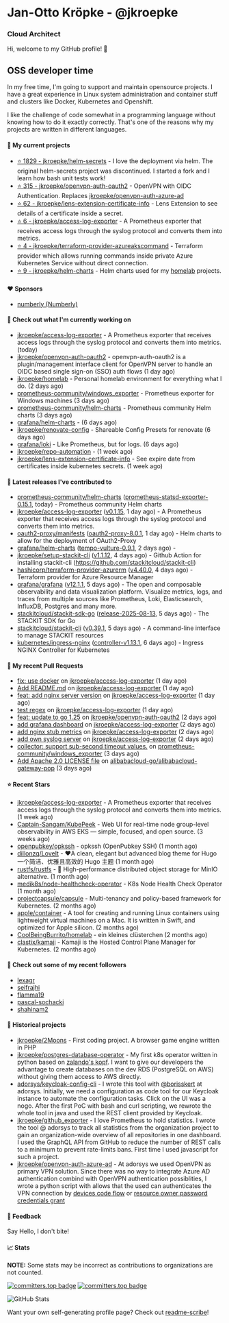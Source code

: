 # Jan-Otto Kröpke - @jkroepke
### Cloud Architect 

Hi, welcome to my GitHub profile! 👋

## OSS developer time
In my free time, I'm going to support and maintain opensource projects. I have a great experience in Linux system administration and container stuff and clusters like Docker, Kubernetes and Openshift.

I like the challenge of code somewhat in a programming language without knowing how to do it exactly correctly. That's one of the reasons why my projects are written in different languages.

#### 🌱 My current projects
- [⭐️ 1829 - jkroepke/helm-secrets](https://github.com/jkroepke/helm-secrets) - I love the deployment via helm. The original helm-secrets project was discontinued. I started a fork and I learn how bash unit tests work!
- [⭐️ 315 - jkroepke/openvpn-auth-oauth2](https://github.com/jkroepke/openvpn-auth-oauth2) - OpenVPN with OIDC Authentication. Replaces  [jkroepke/openvpn-auth-azure-ad](https://github.com/jkroepke/openvpn-auth-azure-ad) 
- [⭐️ 62 - jkroepke/lens-extension-certificate-info](https://github.com/jkroepke/lens-extension-certificate-info) - Lens Extension to see details of a certificate inside a secret.
- [⭐️ 6 - jkroepke/access-log-exporter](https://github.com/jkroepke/access-log-exporter) - A Prometheus exporter that receives access logs through the syslog protocol and converts them into metrics.
- [⭐️ 4 - jkroepke/terraform-provider-azureakscommand](https://github.com/jkroepke/terraform-provider-azureakscommand) - Terraform provider which allows running commands inside private Azure Kubernetes Service without direct connection.
- [⭐️ 9 - jkroepke/helm-charts](https://github.com/jkroepke/helm-charts) - Helm charts used for my [homelab](https://github.com/jkroepke/homelab) projects.

#### ❤️ Sponsors

- [numberly (Numberly)](https://github.com/numberly)


#### 👷 Check out what I'm currently working on

- [jkroepke/access-log-exporter](https://github.com/jkroepke/access-log-exporter) - A Prometheus exporter that receives access logs through the syslog protocol and converts them into metrics. (today)
- [jkroepke/openvpn-auth-oauth2](https://github.com/jkroepke/openvpn-auth-oauth2) - openvpn-auth-oauth2 is a plugin/management interface client for OpenVPN server to handle an OIDC based single sign-on (SSO) auth flows (1 day ago)
- [jkroepke/homelab](https://github.com/jkroepke/homelab) - Personal homelab environment for everything what I do. (2 days ago)
- [prometheus-community/windows_exporter](https://github.com/prometheus-community/windows_exporter) - Prometheus exporter for Windows machines (3 days ago)
- [prometheus-community/helm-charts](https://github.com/prometheus-community/helm-charts) - Prometheus community Helm charts (3 days ago)
- [grafana/helm-charts](https://github.com/grafana/helm-charts) -  (6 days ago)
- [jkroepke/renovate-config](https://github.com/jkroepke/renovate-config) - Shareable Config Presets for renovate (6 days ago)
- [grafana/loki](https://github.com/grafana/loki) - Like Prometheus, but for logs. (6 days ago)
- [jkroepke/repo-automation](https://github.com/jkroepke/repo-automation) -  (1 week ago)
- [jkroepke/lens-extension-certificate-info](https://github.com/jkroepke/lens-extension-certificate-info) - See expire date from certificates inside kubernetes secrets. (1 week ago)

#### 🔭 Latest releases I've contributed to

- [prometheus-community/helm-charts](https://github.com/prometheus-community/helm-charts) ([prometheus-statsd-exporter-0.15.1](https://github.com/prometheus-community/helm-charts/releases/tag/prometheus-statsd-exporter-0.15.1), today) - Prometheus community Helm charts
- [jkroepke/access-log-exporter](https://github.com/jkroepke/access-log-exporter) ([v0.1.15](https://github.com/jkroepke/access-log-exporter/releases/tag/v0.1.15), 1 day ago) - A Prometheus exporter that receives access logs through the syslog protocol and converts them into metrics.
- [oauth2-proxy/manifests](https://github.com/oauth2-proxy/manifests) ([oauth2-proxy-8.0.1](https://github.com/oauth2-proxy/manifests/releases/tag/oauth2-proxy-8.0.1), 1 day ago) - Helm charts to allow for the deployment of OAuth2-Proxy
- [grafana/helm-charts](https://github.com/grafana/helm-charts) ([tempo-vulture-0.9.1](https://github.com/grafana/helm-charts/releases/tag/tempo-vulture-0.9.1), 2 days ago) - 
- [jkroepke/setup-stackit-cli](https://github.com/jkroepke/setup-stackit-cli) ([v1.1.12](https://github.com/jkroepke/setup-stackit-cli/releases/tag/v1.1.12), 4 days ago) - Github Action for installing stackit-cli (https://github.com/stackitcloud/stackit-cli)
- [hashicorp/terraform-provider-azurerm](https://github.com/hashicorp/terraform-provider-azurerm) ([v4.40.0](https://github.com/hashicorp/terraform-provider-azurerm/releases/tag/v4.40.0), 4 days ago) - Terraform provider for Azure Resource Manager
- [grafana/grafana](https://github.com/grafana/grafana) ([v12.1.1](https://github.com/grafana/grafana/releases/tag/v12.1.1), 5 days ago) - The open and composable observability and data visualization platform. Visualize metrics, logs, and traces from multiple sources like Prometheus, Loki, Elasticsearch, InfluxDB, Postgres and many more. 
- [stackitcloud/stackit-sdk-go](https://github.com/stackitcloud/stackit-sdk-go) ([release-2025-08-13](https://github.com/stackitcloud/stackit-sdk-go/releases/tag/release-2025-08-13), 5 days ago) - The STACKIT SDK for Go
- [stackitcloud/stackit-cli](https://github.com/stackitcloud/stackit-cli) ([v0.39.1](https://github.com/stackitcloud/stackit-cli/releases/tag/v0.39.1), 5 days ago) - A command-line interface to manage STACKIT resources
- [kubernetes/ingress-nginx](https://github.com/kubernetes/ingress-nginx) ([controller-v1.13.1](https://github.com/kubernetes/ingress-nginx/releases/tag/controller-v1.13.1), 6 days ago) - Ingress NGINX Controller for Kubernetes

#### 🔨 My recent Pull Requests

- [fix: use docker](https://github.com/jkroepke/access-log-exporter/pull/25) on [jkroepke/access-log-exporter](https://github.com/jkroepke/access-log-exporter) (1 day ago)
- [Add README.md](https://github.com/jkroepke/access-log-exporter/pull/24) on [jkroepke/access-log-exporter](https://github.com/jkroepke/access-log-exporter) (1 day ago)
- [feat: add nginx server version](https://github.com/jkroepke/access-log-exporter/pull/23) on [jkroepke/access-log-exporter](https://github.com/jkroepke/access-log-exporter) (1 day ago)
- [test regex](https://github.com/jkroepke/access-log-exporter/pull/22) on [jkroepke/access-log-exporter](https://github.com/jkroepke/access-log-exporter) (1 day ago)
- [feat: update to go 1.25](https://github.com/jkroepke/openvpn-auth-oauth2/pull/588) on [jkroepke/openvpn-auth-oauth2](https://github.com/jkroepke/openvpn-auth-oauth2) (2 days ago)
- [add grafana dashboard](https://github.com/jkroepke/access-log-exporter/pull/21) on [jkroepke/access-log-exporter](https://github.com/jkroepke/access-log-exporter) (2 days ago)
- [add nginx stub metrics](https://github.com/jkroepke/access-log-exporter/pull/20) on [jkroepke/access-log-exporter](https://github.com/jkroepke/access-log-exporter) (2 days ago)
- [add own syslog server](https://github.com/jkroepke/access-log-exporter/pull/19) on [jkroepke/access-log-exporter](https://github.com/jkroepke/access-log-exporter) (2 days ago)
- [collector: support sub-second timeout values.](https://github.com/prometheus-community/windows_exporter/pull/2181) on [prometheus-community/windows_exporter](https://github.com/prometheus-community/windows_exporter) (3 days ago)
- [Add Apache 2.0 LICENSE file](https://github.com/alibabacloud-go/alibabacloud-gateway-pop/pull/2) on [alibabacloud-go/alibabacloud-gateway-pop](https://github.com/alibabacloud-go/alibabacloud-gateway-pop) (3 days ago)

#### ⭐ Recent Stars

- [jkroepke/access-log-exporter](https://github.com/jkroepke/access-log-exporter) - A Prometheus exporter that receives access logs through the syslog protocol and converts them into metrics. (1 week ago)
- [Captain-Sangam/KubePeek](https://github.com/Captain-Sangam/KubePeek) - Web UI for real-time node group-level observability in AWS EKS — simple, focused, and open source. (3 weeks ago)
- [openpubkey/opkssh](https://github.com/openpubkey/opkssh) - opkssh (OpenPubkey SSH) (1 month ago)
- [dillonzq/LoveIt](https://github.com/dillonzq/LoveIt) - ❤️A clean, elegant but advanced blog theme for Hugo 一个简洁、优雅且高效的 Hugo 主题 (1 month ago)
- [rustfs/rustfs](https://github.com/rustfs/rustfs) - 🚀 High-performance distributed object storage for MinIO  alternative. (1 month ago)
- [medik8s/node-healthcheck-operator](https://github.com/medik8s/node-healthcheck-operator) - K8s Node Health Check Operator (1 month ago)
- [projectcapsule/capsule](https://github.com/projectcapsule/capsule) - Multi-tenancy and policy-based framework for Kubernetes. (2 months ago)
- [apple/container](https://github.com/apple/container) - A tool for creating and running Linux containers using lightweight virtual machines on a Mac. It is written in Swift, and optimized for Apple silicon.  (2 months ago)
- [CoolBeingBurrito/homelab](https://github.com/CoolBeingBurrito/homelab) - ein kleines clüsterchen (2 months ago)
- [clastix/kamaji](https://github.com/clastix/kamaji) - Kamaji is the Hosted Control Plane Manager for Kubernetes. (2 months ago)

#### 👯 Check out some of my recent followers

- [lexagr](https://github.com/lexagr)
- [seifrajhi](https://github.com/seifrajhi)
- [flamma19](https://github.com/flamma19)
- [pascal-sochacki](https://github.com/pascal-sochacki)
- [shahinam2](https://github.com/shahinam2)

#### 📜 Historical projects
- [jkroepke/2Moons](https://github.com/jkroepke/2Moons) - First coding project. A browser game engine written in PHP
- [jkroepke/postgres-database-operator](https://github.com/jkroepke/postgres-database-operator) - My first k8s operator written in python based on [zalando's kopf](https://github.com/zalando-incubator/kopf). I want to give our developers the advantage to create databases on the dev RDS (PostgreSQL on AWS) without giving them access to AWS directly.
- [adorsys/keycloak-config-cli](https://github.com/adorsys/keycloak-config-cli) - I wrote this tool with [@borisskert](https://github.com/borisskert) at adorsys. Initially, we need a configuration as code tool for our Keycloak instance to automate the configuration tasks. Click on the UI was a nogo. After the first PoC with bash and curl scripting, we rewrote the whole tool in java and used the REST client provided by Keycloak.
- [jkroepke/github_exporter](https://github.com/jkroepke/github_exporter) - I love Prometheus to hold statistics. I wrote the tool @ adorsys to track all statistics from the organization project to gain an organization-wide overview of all repositories in one dashboard. I used the GraphQL API from GitHub to reduce the number of REST calls to a minimum to prevent rate-limits bans. First time I used javascript for such a project.
- [jkroepke/openvpn-auth-azure-ad](https://github.com/jkroepke/openvpn-auth-azure-ad) - At adorsys we used OpenVPN as primary VPN solution. Since there was no way to integrate Azure AD authentication combind with OpenVPN authentication possiblities, I wrote a python script with allows that the used can authenticates the VPN connection by [devices code flow](https://docs.microsoft.com/en-us/azure/active-directory/develop/v2-oauth2-device-code) or [resource owner password credentials grant](https://docs.microsoft.com/en-us/azure/active-directory/develop/v2-oauth-ropc)

#### 💬 Feedback

Say Hello, I don't bite!

#### 📈 Stats

**NOTE:** Some stats may be incorrect as contributions to organizations
are not counted.

[![committers.top badge](https://user-badge.committers.top/germany/jkroepke.svg)](https://user-badge.committers.top/germany/jkroepke)
[![committers.top badge](https://user-badge.committers.top/germany_public/jkroepke.svg)](https://user-badge.committers.top/germany_public/jkroepke)

![GitHub Stats](https://github-readme-stats.vercel.app/api?username=jkroepke&count_private=false&theme=tokyonight&show_icons=true)

Want your own self-generating profile page? Check out [readme-scribe](https://github.com/muesli/readme-scribe)!
